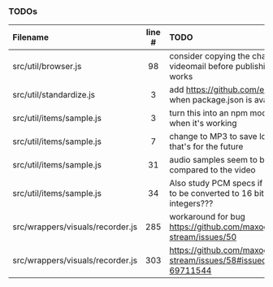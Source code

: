 ### TODOs
| Filename | line # | TODO
|:------|:------:|:------
| src/util/browser.js | 98 | consider copying the changes to videomail before publishing to see if it works
| src/util/standardize.js | 3 | add https://github.com/eligrey/classList.js when package.json is avail
| src/util/items/sample.js | 3 | turn this into an npm module, but only when it's working
| src/util/items/sample.js | 7 | change to MP3 to save lots of bytes but that's for the future
| src/util/items/sample.js | 31 | audio samples seem to be a bit too fast compared to the video
| src/util/items/sample.js | 34 | Also study PCM specs if these really have to be converted to 16 bit signed integers???
| src/wrappers/visuals/recorder.js | 285 | workaround for bug https://github.com/maxogden/websocket-stream/issues/50
| src/wrappers/visuals/recorder.js | 303 | https://github.com/maxogden/websocket-stream/issues/58#issuecomment-69711544